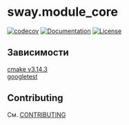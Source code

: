 # sway.module_core

[![codecov][codecov-svg]][codecov-url] [![Documentation][codedocs-svg]][codedocs-url] [![License][license-svg]][license-url]

## Зависимости

[cmake v3.14.3](https://cmake.org/files/v3.14)\
[googletest](https://google.github.io/googletest/)

## Contributing

См. [CONTRIBUTING](./github/CONTRIBUTING.md)

[codecov-svg]: https://codecov.io/gh/timcogames/sway.module_core/branch/master/graph/badge.svg
[codecov-url]: https://codecov.io/gh/timcogames/sway.module_core
[codedocs-svg]: https://codedocs.xyz/timcogames/sway.module_core.svg
[codedocs-url]: https://codedocs.xyz/timcogames/sway.module_core/
[license-svg]: https://img.shields.io/github/license/mashape/apistatus.svg
[license-url]: LICENSE
